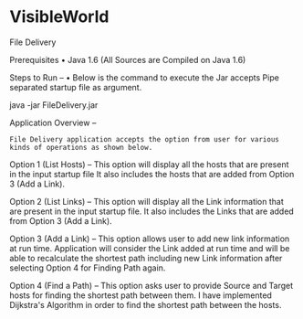# VisibleWorld

File Delivery


Prerequisites 
•	Java 1.6 (All Sources are Compiled on Java 1.6)

Steps to Run – 
•	Below is the command to execute the Jar accepts Pipe separated startup file as argument.

  java -jar FileDelivery.jar <PATH-TO-STARTUP-FILE>
  
Application Overview – 

 	File Delivery application accepts the option from user for various kinds of operations as shown below.


 
Option 1 (List Hosts) – 
 	This option will display all the hosts that are present in the input startup file
 	It also includes the hosts that are added from Option 3 (Add a Link).

Option 2 (List Links) – 
 	This option will display all the Link information that are present in the input startup file.
 	It also includes the Links that are added from Option 3 (Add a Link).

Option 3 (Add a Link) –
 	This option allows user to add new link information at run time.
 	Application will consider the Link added at run time and will be able to recalculate the shortest path including new Link information after selecting Option 4 for Finding Path again.

Option 4 (Find a Path) –
 	This option asks user to provide Source and Target hosts for finding the shortest path between them. 
 	I have implemented Dijkstra's Algorithm in order to find the shortest path between the hosts.

